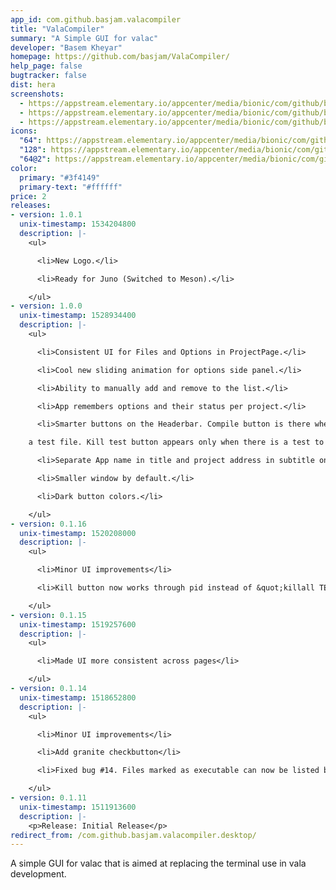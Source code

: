 ```yaml
---
app_id: com.github.basjam.valacompiler
title: "ValaCompiler"
summary: "A Simple GUI for valac"
developer: "Basem Kheyar"
homepage: https://github.com/basjam/ValaCompiler/
help_page: false
bugtracker: false
dist: hera
screenshots:
  - https://appstream.elementary.io/appcenter/media/bionic/com/github/basjam.valacompiler/D89B58D0EFE3F3F2F99C0A64B8ADA29E/screenshots/image-1_orig.png
  - https://appstream.elementary.io/appcenter/media/bionic/com/github/basjam.valacompiler/D89B58D0EFE3F3F2F99C0A64B8ADA29E/screenshots/image-2_orig.png
  - https://appstream.elementary.io/appcenter/media/bionic/com/github/basjam.valacompiler/D89B58D0EFE3F3F2F99C0A64B8ADA29E/screenshots/image-3_orig.png
icons:
  "64": https://appstream.elementary.io/appcenter/media/bionic/com/github/basjam.valacompiler/D89B58D0EFE3F3F2F99C0A64B8ADA29E/icons/64x64/com.github.basjam.valacompiler_com.github.basjam.valacompiler.png
  "128": https://appstream.elementary.io/appcenter/media/bionic/com/github/basjam.valacompiler/D89B58D0EFE3F3F2F99C0A64B8ADA29E/icons/128x128/com.github.basjam.valacompiler_com.github.basjam.valacompiler.png
  "64@2": https://appstream.elementary.io/appcenter/media/bionic/com/github/basjam.valacompiler/D89B58D0EFE3F3F2F99C0A64B8ADA29E/icons/64x64@2/com.github.basjam.valacompiler_com.github.basjam.valacompiler.png
color:
  primary: "#3f4149"
  primary-text: "#ffffff"
price: 2
releases:
- version: 1.0.1
  unix-timestamp: 1534204800
  description: |-
    <ul>

      <li>New Logo.</li>

      <li>Ready for Juno (Switched to Meson).</li>

    </ul>
- version: 1.0.0
  unix-timestamp: 1528934400
  description: |-
    <ul>

      <li>Consistent UI for Files and Options in ProjectPage.</li>

      <li>Cool new sliding animation for options side panel.</li>

      <li>Ability to manually add and remove to the list.</li>

      <li>App remembers options and their status per project.</li>

      <li>Smarter buttons on the Headerbar. Compile button is there when you want it. Test button checks weather there is

    a test file. Kill test button appears only when there is a test to be killed.</li>

      <li>Separate App name in title and project address in subtitle on the Headerbar.</li>

      <li>Smaller window by default.</li>

      <li>Dark button colors.</li>

    </ul>
- version: 0.1.16
  unix-timestamp: 1520208000
  description: |-
    <ul>

      <li>Minor UI improvements</li>

      <li>Kill button now works through pid instead of &quot;killall TEST&quot;</li>

    </ul>
- version: 0.1.15
  unix-timestamp: 1519257600
  description: |-
    <ul>

      <li>Made UI more consistent across pages</li>

    </ul>
- version: 0.1.14
  unix-timestamp: 1518652800
  description: |-
    <ul>

      <li>Minor UI improvements</li>

      <li>Add granite checkbutton</li>

      <li>Fixed bug #14. Files marked as executable can now be listed by the app</li>

    </ul>
- version: 0.1.11
  unix-timestamp: 1511913600
  description: |-
    <p>Release: Initial Release</p>
redirect_from: /com.github.basjam.valacompiler.desktop/
---
```


<p>A simple GUI for valac that is aimed at replacing the terminal use in vala development.</p>